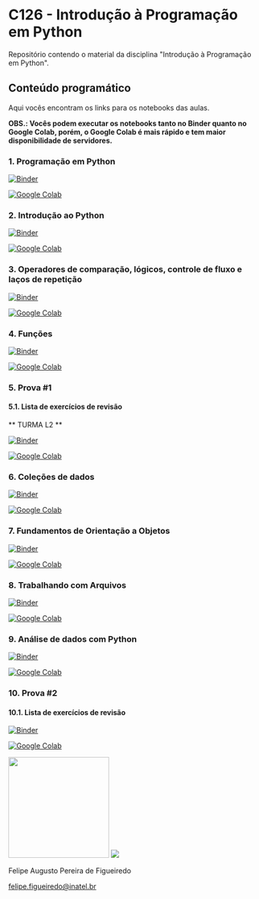 # C126 - Introdução à Programação em Python

Repositório contendo o material da disciplina "Introdução à Programação em Python".

## Conteúdo programático

Aqui vocês encontram os links para os notebooks das aulas.

**OBS.: Vocês podem executar os notebooks tanto no Binder quanto no Google Colab, porém, o Google Colab é mais rápido e tem maior disponibilidade de servidores.**

### 1. Programação em Python 

[![Binder](https://mybinder.org/badge_logo.svg)](https://mybinder.org/v2/gh/zz4fap/python-programming/master?filepath=notebooks%2Fshort%2FTema01_Programacao_em_Python.ipynb)

[![Google Colab](https://badgen.net/badge/Launch/on%20Google%20Colab/blue?icon=terminal)](https://colab.research.google.com/github/zz4fap/python-programming/blob/master/notebooks/short/Tema01_Programacao_em_Python.ipynb)

### 2. Introdução ao Python 

[![Binder](https://mybinder.org/badge_logo.svg)](https://mybinder.org/v2/gh/zz4fap/python-programming/master?filepath=notebooks%2Fshort%2FTema02_Introducao_ao_Python.ipynb)

[![Google Colab](https://badgen.net/badge/Launch/on%20Google%20Colab/blue?icon=terminal)](https://colab.research.google.com/github/zz4fap/python-programming/blob/master/notebooks/short/Tema02_Introducao_ao_Python.ipynb)

### 3. Operadores de comparação, lógicos, controle de fluxo e laços de repetição

[![Binder](https://mybinder.org/badge_logo.svg)](https://mybinder.org/v2/gh/zz4fap/python-programming/master?filepath=notebooks%2Fshort%2FTema03_Controle_de_fluxo_lacos_de_repeticao_operadores_logicos_e_de_comparacao.ipynb)

[![Google Colab](https://badgen.net/badge/Launch/on%20Google%20Colab/blue?icon=terminal)](https://colab.research.google.com/github/zz4fap/python-programming/blob/master/notebooks/short/Tema03_Controle_de_fluxo_lacos_de_repeticao_operadores_logicos_e_de_comparacao.ipynb)

### 4. Funções 

[![Binder](https://mybinder.org/badge_logo.svg)](https://mybinder.org/v2/gh/zz4fap/python-programming/master?filepath=notebooks%2Fshort%2FTema04_Funcoes.ipynb)

[![Google Colab](https://badgen.net/badge/Launch/on%20Google%20Colab/blue?icon=terminal)](https://colab.research.google.com/github/zz4fap/python-programming/blob/master/notebooks/short/Tema04_Funcoes.ipynb)

### 5. Prova #1

#### 5.1. Lista de exercícios de revisão

** TURMA L2 **

[![Binder](https://mybinder.org/badge_logo.svg)](https://mybinder.org/v2/gh/zz4fap/python-programming/master?filepath=provas%2Fexercicios_de_revisao_para_p1_turma_l2.ipynb)

[![Google Colab](https://badgen.net/badge/Launch/on%20Google%20Colab/blue?icon=terminal)](https://colab.research.google.com/github/zz4fap/python-programming/blob/master/provas/exercicios_de_revisao_para_p1_turma_l2.ipynb)

### 6. Coleções de dados 

[![Binder](https://mybinder.org/badge_logo.svg)](https://mybinder.org/v2/gh/zz4fap/python-programming/master?filepath=notebooks%2Fshort%2FTema05_Colecoes_de_dados.ipynb)

[![Google Colab](https://badgen.net/badge/Launch/on%20Google%20Colab/blue?icon=terminal)](https://colab.research.google.com/github/zz4fap/python-programming/blob/master/notebooks/short/Tema05_Colecoes_de_dados.ipynb)

### 7. Fundamentos de Orientação a Objetos 

[![Binder](https://mybinder.org/badge_logo.svg)](https://mybinder.org/v2/gh/zz4fap/python-programming/master?filepath=notebooks%2Fshort%2FTema06_Fundamentos_de_Orientacao_a_Objetos.ipynb)

[![Google Colab](https://badgen.net/badge/Launch/on%20Google%20Colab/blue?icon=terminal)](https://colab.research.google.com/github/zz4fap/python-programming/blob/master/notebooks/short/Tema06_Fundamentos_de_Orientacao_a_Objetos.ipynb)

### 8. Trabalhando com Arquivos 

[![Binder](https://mybinder.org/badge_logo.svg)](https://mybinder.org/v2/gh/zz4fap/python-programming/master?filepath=notebooks%2Fshort%2FTema07_Trabalhando_com_Arquivos.ipynb)

[![Google Colab](https://badgen.net/badge/Launch/on%20Google%20Colab/blue?icon=terminal)](https://colab.research.google.com/github/zz4fap/python-programming/blob/master/notebooks/short/Tema07_Trabalhando_com_Arquivos.ipynb)

### 9. Análise de dados com Python 

[![Binder](https://mybinder.org/badge_logo.svg)](https://mybinder.org/v2/gh/zz4fap/python-programming/master?filepath=notebooks%2Fshort%2FTema8_Analise_de_dados_com_Python.ipynb)

[![Google Colab](https://badgen.net/badge/Launch/on%20Google%20Colab/blue?icon=terminal)](https://colab.research.google.com/github/zz4fap/python-programming/blob/master/notebooks/short/Tema8_Analise_de_dados_com_Python.ipynb)

### 10. Prova #2

#### 10.1. Lista de exercícios de revisão

[![Binder](https://mybinder.org/badge_logo.svg)](https://mybinder.org/v2/gh/zz4fap/python-programming/master?filepath=provas%2Fexercicios_de_revisao_para_p2.ipynb)

[![Google Colab](https://badgen.net/badge/Launch/on%20Google%20Colab/blue?icon=terminal)](https://colab.research.google.com/github/zz4fap/python-programming/blob/master/provas/exercicios_de_revisao_para_p2.ipynb)

<img src="/figures/python_logo.png" width="200" height="200">                                       <img src="/figures/inatel_logo.png">


Felipe Augusto Pereira de Figueiredo

felipe.figueiredo@inatel.br
